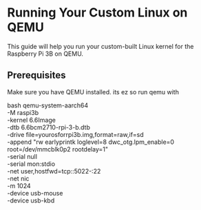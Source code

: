 

# Running Your Custom Linux on QEMU

This guide will help you run your custom-built Linux kernel for the Raspberry Pi 3B on QEMU.

## Prerequisites

Make sure you have QEMU installed. its ez so run qemu with

bash
qemu-system-aarch64 \
    -M raspi3b \
    -kernel 6.6Image \
    -dtb 6.6bcm2710-rpi-3-b.dtb \
    -drive file=yourosforrpi3b.img,format=raw,if=sd \
    -append "rw earlyprintk loglevel=8 dwc_otg.lpm_enable=0 root=/dev/mmcblk0p2 rootdelay=1" \
    -serial null \
    -serial mon:stdio \
    -net user,hostfwd=tcp::5022-:22 \
    -net nic \
    -m 1024 \
    -device usb-mouse \
    -device usb-kbd
